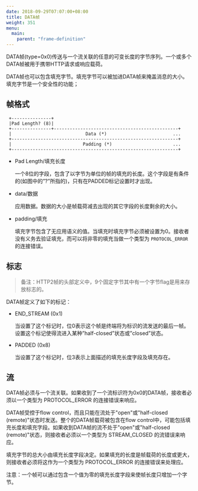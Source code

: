 ```yaml
---
date: 2018-09-29T07:07:00+08:00
title: DATA帧
weight: 351
menu:
  main:
    parent: "frame-definition"
---
```


DATA帧(type=0x0)传送与一个流关联的任意的可变长度的字节序列。一个或多个DATA帧被用于携带HTTP请求或响应载荷。

DATA帧也可以包含填充字节。填充字节可以被加进DATA帧来掩盖消息的大小。填充字节是一个安全性的功能；

## 帧格式

```
 +---------------+
 |Pad Length? (8)|
 +---------------+-----------------------------------------------+
 |                            Data (*)                         ...
 +---------------------------------------------------------------+
 |                           Padding (*)                       ...
 +---------------------------------------------------------------+
```



- Pad Length/填充长度

  一个8位的字段，包含了以字节为单位的帧的填充的长度。这个字段是有条件的(如图中的”?”所指的)，只有在PADDED标记设置时才出现。

- data/数据

  应用数据。数据的大小是帧载荷减去出现的其它字段的长度剩余的大小。

- padding/填充

  填充字节包含了无应用语义的值。当填充时填充字节必须被设置为0。接收者没有义务去验证填充，而可以将非零的填充当做一个类型为 `PROTOCOL_ERROR` 的连接错误。

## 标志

> 备注：HTTP2帧的头部定义中，9个固定字节其中有一个字节flag是用来存放标志的。

DATA帧定义了如下的标记：

- END_STREAM (0x1)

  当设置了这个标记时，位0表示这个帧是终端将为标识的流发送的最后一帧。设置这个标记使得流进入某种”half-closed”状态或”closed”状态。

- PADDED (0x8)

  当设置了这个标记时，位3表示上面描述的填充长度字段及填充存在。

## 流

DATA帧必须与一个流关联。如果收到了一个流标识符为0x0的DATA帧，接收者必须以一个类型为 PROTOCOL_ERROR 的连接错误来响应。

DATA帧受控于flow control，而且只能在流处于"open"或"half-closed (remote)"状态时发送。整个的DATA帧载荷被包含在flow control中，可能包括填充长度和填充字段。如果收到DATA帧的流不处于"open"或"half-closed (remote)"状态，则接收者必须以一个类型为 STREAM_CLOSED 的流错误来响应。

填充字节的总大小由填充长度字段决定。如果填充的长度是帧载荷的长度或更大，则接收者必须将这作为一个类型为  PROTOCOL_ERROR 的连接错误来处理应。

注意：一个帧可以通过包含一个值为零的填充长度字段来使帧长度只增加一个字节。

